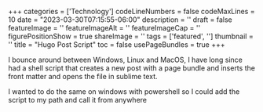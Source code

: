 ﻿+++
categories = ['Technology']
codeLineNumbers = false
codeMaxLines = 10
date = "2023-03-30T07:15:55-06:00"
description = ''
draft = false
featureImage = ''
featureImageAlt = ''
featureImageCap = ''
figurePositionShow = true
shareImage = ''
tags = ['featured', '']
thumbnail = ''
title = "Hugo Post Script"
toc = false
usePageBundles = true
+++

I bounce around between Windows, Linux and MacOS, I have long since had a shell script that creates a new post with a page bundle and inserts the front matter and opens the file in sublime text. 

I wanted to do the same on windows with powershell so I could add the script to my path and call it from anywhere 
